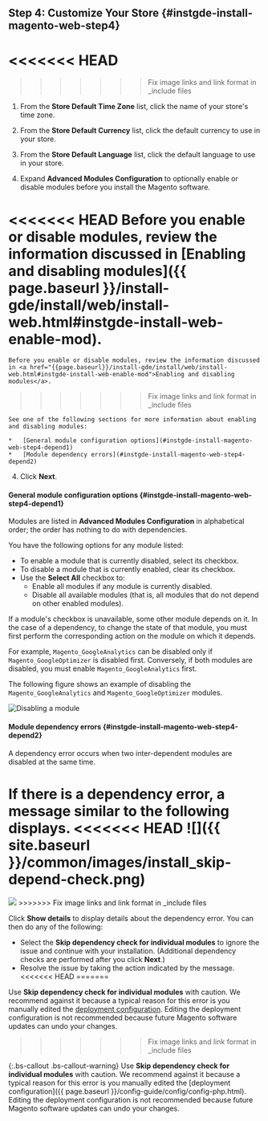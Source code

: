 ## Step 4: Customize Your Store   {#instgde-install-magento-web-step4}

<<<<<<< HEAD
=======
<!-- 1.	To install optional sample data, select the **Use Sample Data** checkbox.

	<div class="bs-callout bs-callout-info" id="info">
  	<p>If the <strong>Use Sample Data</strong> checkbox is not available, see <a href="{{page.baseurl}}/install-gde/install/sample-data.html">Enable optional Magento sample data</a>.</p>
	</div> -->

>>>>>>> Fix image links and link format in _include files
1.	From the **Store Default Time Zone** list, click the name of your store's time zone.

2.	From the **Store Default Currency** list, click the default currency to use in your store.

3.	From the **Store Default Language** list, click the default language to use in your store.

3.	Expand **Advanced Modules Configuration** to optionally enable or disable modules before you install the Magento software.

<<<<<<< HEAD
	Before you enable or disable modules, review the information discussed in [Enabling and disabling modules]({{ page.baseurl }}/install-gde/install/web/install-web.html#instgde-install-web-enable-mod).
=======
	Before you enable or disable modules, review the information discussed in <a href="{{page.baseurl}}/install-gde/install/web/install-web.html#instgde-install-web-enable-mod">Enabling and disabling modules</a>.
>>>>>>> Fix image links and link format in _include files

	See one of the following sections for more information about enabling and disabling modules:

	*	[General module configuration options](#instgde-install-magento-web-step4-depend1)
	*	[Module dependency errors](#instgde-install-magento-web-step4-depend2)

4.	Click **Next**.

#### General module configuration options   {#instgde-install-magento-web-step4-depend1}

Modules are listed in **Advanced Modules Configuration** in alphabetical order; the order has nothing to do with dependencies.

You have the following options for any module listed:

*	To enable a module that is currently disabled, select its checkbox.
*	To disable a module that is currently enabled, clear its checkbox.
*	Use the **Select All** checkbox to:
	*	Enable all modules if any module is currently disabled.
	*	Disable all available modules (that is, all modules that do not depend on other enabled modules).

If a module's checkbox is unavailable, some other module depends on it. In the case of a dependency, to change the state of that module, you must first perform the corresponding action on the module on which it depends.

For example, `Magento_GoogleAnalytics` can be disabled only if `Magento_GoogleOptimizer` is disabled first. Conversely, if both modules are disabled, you must enable `Magento_GoogleAnalytics` first.

The following figure shows an example of disabling the `Magento_GoogleAnalytics` and `Magento_GoogleOptimizer` modules.

![Disabling a module]({{site.baseurl}}/static/images/install_wizard_disable-google.png)

#### Module dependency errors   {#instgde-install-magento-web-step4-depend2}

A dependency error occurs when two inter-dependent modules are disabled at the same time.

If there is a dependency error, a message similar to the following displays.
<<<<<<< HEAD
![]({{ site.baseurl }}/common/images/install_skip-depend-check.png)
=======
<img src="{{site.baseurl}}/static/images/install_skip-depend-check.png">
>>>>>>> Fix image links and link format in _include files

Click **Show details** to display details about the dependency error. You can then do any of the following:

*	Select the **Skip dependency check for individual modules** to ignore the issue and continue with your installation. (Additional dependency checks are performed after you click **Next**.)
*	Resolve the issue by taking the action indicated by the message.
<<<<<<< HEAD
=======
		
<div class="bs-callout bs-callout-warning">
	<p>Use <strong>Skip dependency check for individual modules</strong> with caution. We recommend against it because a typical reason for this error is you manually edited the <a href="{{page.baseurl}}/config-guide/config/config-php.html">deployment configuration</a>. Editing the deployment configuration is not recommended because future Magento software updates can undo your changes.</p>
</div>

>>>>>>> Fix image links and link format in _include files

{:.bs-callout .bs-callout-warning}
Use <strong>Skip dependency check for individual modules</strong> with caution. We recommend against it because a typical reason for this error is you manually edited the [deployment configuration]({{ page.baseurl }}/config-guide/config/config-php.html). Editing the deployment configuration is not recommended because future Magento software updates can undo your changes.
